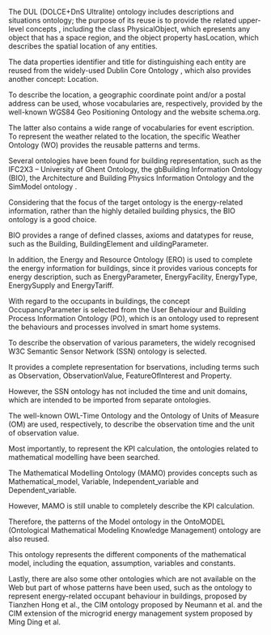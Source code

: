 The DUL (DOLCE+DnS Ultralite) ontology includes descriptions and situations ontology; the purpose of its reuse is to provide the related upper-level concepts , including the class PhysicalObject, which epresents any object that has a space region, and the object property 
hasLocation, which describes the spatial location of any entities. 

The data properties identifier and title for distinguishing each entity are reused from the widely-used Dublin Core Ontology , which also provides another concept: Location. 

To describe the location, a geographic coordinate point and/or a postal address can be used, whose vocabularies are, respectively, provided by the well-known WGS84 Geo Positioning Ontology and the website schema.org. 

The latter also contains a wide range of vocabularies for event escription. To represent the weather related to the location, the specific Weather Ontology (WO) provides the reusable patterns and terms.

Several ontologies have been found for building representation, such as the IFC2X3 – University of Ghent Ontology, the gbBuilding Information Ontology (BIO), the Architecture and Building Physics Information Ontology and the SimModel ontology .

Considering that the focus of the target ontology is the energy-related information, rather than the highly detailed building physics, the BIO ontology is a good choice. 

BIO provides a range of defined classes, axioms and datatypes for reuse, such as the Building, BuildingElement and uildingParameter. 

In addition, the Energy and Resource Ontology (ERO) is used to complete the energy information for buildings, since it provides various concepts for energy description, such as EnergyParameter, EnergyFacility, EnergyType, EnergySupply and EnergyTariff. 

With regard to the occupants in buildings, the concept OccupancyParameter is selected from the User Behaviour and Building Process Information Ontology (PO), which is an ontology used to represent the behaviours and processes involved in smart home systems.

To describe the observation of various parameters, the widely recognised W3C Semantic Sensor Network (SSN) ontology is selected. 

It provides a complete representation for bservations, 
including terms such as Observation, ObservationValue, FeatureOfInterest and Property. 

However, the SSN ontology has not included the time and unit domains, which are intended to be imported from separate ontologies. 

The well-known OWL-Time Ontology and the Ontology of Units of Measure (OM) are used, respectively, to describe the observation time and the unit of observation value.

Most importantly, to represent the KPI calculation, the ontologies related to mathematical modelling have been searched. 

The Mathematical Modelling Ontology (MAMO) provides 
concepts such as Mathematical_model, Variable, Independent_variable and Dependent_variable. 

However, MAMO is still unable to completely describe the KPI calculation. 

Therefore, the patterns of the Model ontology in the OntoMODEL (Ontological Mathematical Modeling Knowledge Management) ontology are also reused. 

This ontology represents the different components of the mathematical model, including the equation, assumption, variables and constants. 

Lastly, there are also some other ontologies which are not available on the Web but part of whose patterns have been used, such as the ontology to represent energy-related occupant behaviour in buildings, proposed by Tianzhen Hong et al., the CIM ontology proposed by Neumann et al. and the CIM extension of the microgrid energy management system proposed by Ming Ding et al.